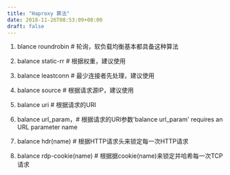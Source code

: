 ```yaml
---
title: "Haproxy 算法"
date: 2018-11-26T08:53:09+08:00
draft: false
---
```


1. blance roundrobin # 轮询，软负载均衡基本都具备这种算法 

2. balance static-rr # 根据权重，建议使用 

3. balance leastconn # 最少连接者先处理，建议使用 

4. balance source # 根据请求源IP，建议使用 

5. balance uri # 根据请求的URI 

6. balance url_param，# 根据请求的URl参数'balance url_param' requires an URL parameter name 

7. balance hdr(name) # 根据HTTP请求头来锁定每一次HTTP请求 

8. balance rdp-cookie(name) # 根据据cookie(name)来锁定并哈希每一次TCP请求 

